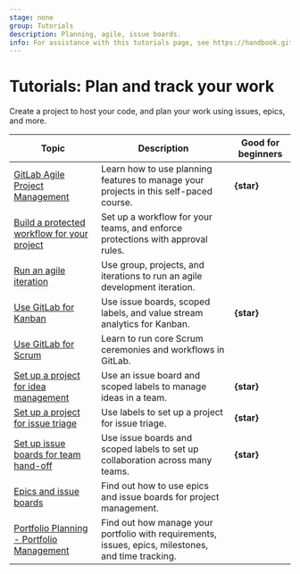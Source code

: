 ```yaml
---
stage: none
group: Tutorials
description: Planning, agile, issue boards.
info: For assistance with this tutorials page, see https://handbook.gitlab.com/handbook/product/ux/technical-writing/#assignments-to-other-projects-and-subjects.
---
```


# Tutorials: Plan and track your work

Create a project to host your code, and plan your work using
issues, epics, and more.

| Topic | Description | Good for beginners |
|-------|-------------|--------------------|
| [GitLab Agile Project Management](https://university.gitlab.com/courses/gitlab-agile-project-management-s2) | Learn how to use planning features to manage your projects in this self-paced course. | **{star}** |
| [Build a protected workflow for your project](protected_workflow/index.md) | Set up a workflow for your teams, and enforce protections with approval rules. | |
| [Run an agile iteration](agile_sprint/index.md) | Use group, projects, and iterations to run an agile development iteration. | |
| [Use GitLab for Kanban](kanban/index.md) | Use issue boards, scoped labels, and value stream analytics for Kanban. | **{star}** |
| [Use GitLab for Scrum](scrum_events/index.md) | Learn to run core Scrum ceremonies and workflows in GitLab. | |
| [Set up a project for idea management](idea_management/index.md) | Use an issue board and scoped labels to manage ideas in a team. | **{star}** |
| [Set up a project for issue triage](issue_triage/index.md) | Use labels to set up a project for issue triage. | **{star}** |
| [Set up issue boards for team hand-off](boards_for_teams/index.md) | Use issue boards and scoped labels to set up collaboration across many teams. | **{star}** |
| <i class="fa fa-youtube-play youtube" aria-hidden="true"></i> [Epics and issue boards](https://www.youtube.com/watch?v=eQUnHwbKEkY) | Find out how to use epics and issue boards for project management. | |
| <i class="fa fa-youtube-play youtube" aria-hidden="true"></i> [Portfolio Planning - Portfolio Management](https://www.youtube.com/watch?v=d9scVJUIF4c) | Find out how manage your portfolio with requirements, issues, epics, milestones, and time tracking. | |

